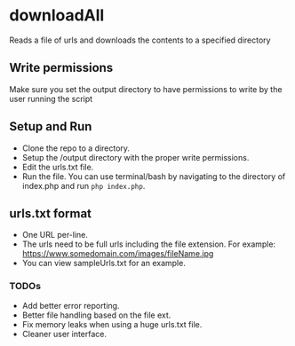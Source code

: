 # downloadAll
Reads a file of urls and downloads the contents to a specified directory

## Write permissions

Make sure you set the output directory to have permissions to write by the user running the script

## Setup and Run	

- Clone the repo to a directory.
- Setup the /output directory with the proper write permissions.
- Edit the urls.txt file.
- Run the file. You can use terminal/bash by navigating to the directory of index.php and run `php index.php`.

## urls.txt format

- One URL per-line.
- The urls need to be full urls including the file extension. For example: https://www.somedomain.com/images/fileName.jpg
- You can view sampleUrls.txt for an example.

### TODOs
- Add better error reporting.
- Better file handling based on the file ext.
- Fix memory leaks when using a huge urls.txt file.
- Cleaner user interface.